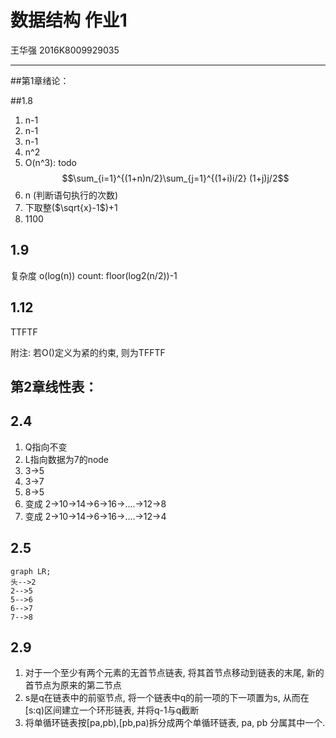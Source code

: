# 数据结构 作业1

王华强 2016K8009929035

***

##第1章绪论：	

##1.8

1. n-1
2. n-1
3. n-1
4. n^2
5. O(n^3): todo
 $$\sum_{i=1}^{(1+n)n/2}\sum_{j=1}^{(1+i)i/2} (1+j)j/2$$
6. n (判断语句执行的次数)
7. 下取整($\sqrt{x}-1$)+1
8. 1100

## 1.9

复杂度 o(log(n))
count: floor(log2(n/2))-1

## 1.12		

TTFTF

附注: 若O()定义为紧的约束, 则为TFFTF

<!-- ## 1.16
## 1.17
## 1.18
## 1.19
## 1.20 -->

## 第2章线性表：	
## 2.4

1. Q指向不变
1. L指向数据为7的node
1. 3->5
1. 3->7
1. 8->5
1. 变成 2->10->14->6->16->....->12->8
1. 变成 2->10->14->6->16->....->12->4

## 2.5

```mermaid
graph LR;
头-->2
2-->5
5-->6
6-->7
7-->8
```

## 2.9

1. 对于一个至少有两个元素的无首节点链表, 将其首节点移动到链表的末尾, 新的首节点为原来的第二节点
1. s是q在链表中的前驱节点, 将一个链表中q的前一项的下一项置为s, 从而在[s:q)区间建立一个环形链表, 并将q-1与q截断
1. 将单循环链表按[pa,pb),[pb,pa)拆分成两个单循环链表, pa, pb 分属其中一个.

<!-- ## 2.11
## 2.12
## 2.15
## 2.18
## 2.19
## 2.22
## 2.29
## 2.38
## 2.41 -->


<!-- ***
《数据结构》课程作业安排 
2018.3.3

作业
作业均来自《数据结构题集(C语言版)》一书，包括基础知识题和算法设计题，其中，算法设计题要求提交上机调试通过的程序代码和程序运行情况。
第1次作业---
第1章绪论：		1.8, 1.9, 1.12；		1.16,1.17,1.18, 1.19, 1.20
第2章线性表：	2.4, 2.5, 2.9；		2.11, 2.12,2.15,2.18, 2.19, 2.22, 2.29, 2.38,2.41
第2次作业---
第3章栈和队列：	3.3, 3.7, 3.10；		3.17, 3.18,3.20, 3.21,3.24, 3.25, 3.28,3.31
-----4月6日交第1,2次作业
-----习题课1覆盖第1-3章内容
第3次作业---
第4章串: 		4.3, 4.4, 4.8；					4.10, 4.11, 4.16, 4.17, , 4.23, 4.29, 4.30
第5章数组与广义表：5.1, 5.8, 5.11,5.12, , 5.15；				5.19, 5.20, 5.25, 5.27, 5.37
第4次作业---
第6章树和二叉树：	6.2, 6.5, 6.18,6.20, 6.31；	
6.33, 6.34, 6.37, 6.43, 6.48, 6.49, 6.51, 6.58, 6.65, 6.71
-----5月1日交第3次作业
-----6月8日交第4.5次作业
-----习题课2覆盖第4-6章内容
第5次作业---
第7章图：		7.1, 7.3, 7.10, 7.11；	7.14, 7.15, 7.22, 7.25, 7.27, 7.36, 7.38, 7.42
第6次作业---
第8章动态存储管理：8.1, 8.7；	8.13, 8.14, 8.15
第9章查找：		9.1, 9.14, 9.19, 9.24；	9.29, 9.31, 9.33, 9.35, 9.38, 9.42, 9.43

第7次作业---
第10章内部排序：10.1, 10.3, 10.15, 10.21；
10. 25, 10.30, 10.32, 10.33, 10.35, 10.38, 10.41, 10.43, 10.45, 10.46
第8次作业---
第11章外部排序：11.1, 11.2, 11.5, 11.11；
-----7月8日交第6,7,8次作业
-----习题课3覆盖第7-11章内容
大作业
大作业来自《数据结构题集(C语言版)》一书，共分成4组，选择其中一组完成即可。
3人一组完成大作业，并制作PPT进行课堂展示，老师和学生打分，取平均分为最终成绩，特别优异者有加分。
1.	实习1.2约瑟夫环，实习5.6最小生成树问题
2.	实习2.4马踏棋盘，实习6.4平衡二叉树操作的演示
3.	实习3.5程序分析，实习5.8 全国交通咨询模拟
4.	实习4.1稀疏矩阵运算器，实习6.7多关键字排序 -->
